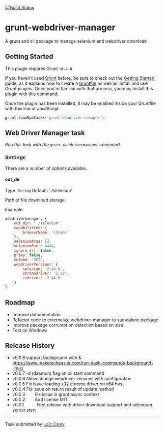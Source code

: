 [![Build Status](https://travis-ci.org/CoorpAcademy/grunt-webdriver-manager.svg?branch=master)](https://travis-ci.org/CoorpAcademy/grunt-webdriver-manager)

grunt-webdriver-manager
=======================

A grunt and cli package to manage selenium and webdriver download



## Getting Started
This plugin requires Grunt `~0.4.0`

If you haven't used [Grunt](http://gruntjs.com/) before, be sure to check out the [Getting Started](http://gruntjs.com/getting-started) guide, as it explains how to create a [Gruntfile](http://gruntjs.com/sample-gruntfile) as well as install and use Grunt plugins. Once you're familiar with that process, you may install this plugin with this command:

Once the plugin has been installed, it may be enabled inside your Gruntfile with this line of JavaScript:

```js
grunt.loadNpmTasks('grunt-webdriver-manager');
```




## Web Driver Manager task
_Run this task with the `grunt webdrivermanager` command._


### Settings

There are a number of options available.

#### out_dir
Type: `String`
Default: './selenium'

Path of file download storage.

Example:
```js
webdrivermanager: {
    out_dir: './selenium',
    capabilities: {
        browserName: 'chrome'
    },
    seleniumArgs: [],
    seleniumPort: 4444,
    ignore_ssl: false,
    proxy: false,
    method: 'GET',
    webdriverVersions: {
        selenium: '2.44.0',
        chromedriver: '2.12',
        iedriver: '2.44.0'
    }
}
```

## Roadmap
 * Improve documentation
 * Refactor code to externalize webdriver-manager to standalone package
 * Improve package corrumption detection based on size
 * Test on Windows

## Release History
 * v0.0.8   support background with & https://www.maketecheasier.com/run-bash-commands-background-linux/
 * v0.0.7   -d (daemon) flag on cli start command
 * v0.0.6   Allow change webdriver versions with configuration
 * v0.0.5   Fix issue loading x32 chrome driver on x64 host
 * v0.0.4   Fix issue on return result of update method
 * v0.0.3   Fix issue in grunt async context
 * v0.0.2   Add license MIT
 * v0.0.1   First release with driver download support and selenoum server start

---

Task submitted by [Loïc Calvy](http://about.me/loic.calvy)

